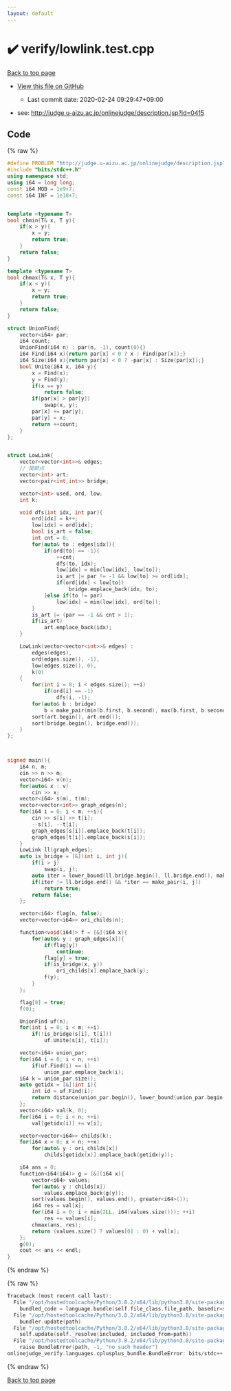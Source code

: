 ```yaml
---
layout: default
---
```


<!-- mathjax config similar to math.stackexchange -->
<script type="text/javascript" async
  src="https://cdnjs.cloudflare.com/ajax/libs/mathjax/2.7.5/MathJax.js?config=TeX-MML-AM_CHTML">
</script>
<script type="text/x-mathjax-config">
  MathJax.Hub.Config({
    TeX: { equationNumbers: { autoNumber: "AMS" }},
    tex2jax: {
      inlineMath: [ ['$','$'] ],
      processEscapes: true
    },
    "HTML-CSS": { matchFontHeight: false },
    displayAlign: "left",
    displayIndent: "2em"
  });
</script>

<script type="text/javascript" src="https://cdnjs.cloudflare.com/ajax/libs/jquery/3.4.1/jquery.min.js"></script>
<script src="https://cdn.jsdelivr.net/npm/jquery-balloon-js@1.1.2/jquery.balloon.min.js" integrity="sha256-ZEYs9VrgAeNuPvs15E39OsyOJaIkXEEt10fzxJ20+2I=" crossorigin="anonymous"></script>
<script type="text/javascript" src="../../assets/js/copy-button.js"></script>
<link rel="stylesheet" href="../../assets/css/copy-button.css" />


# :heavy_check_mark: verify/lowlink.test.cpp

<a href="../../index.html">Back to top page</a>

* <a href="{{ site.github.repository_url }}/blob/master/verify/lowlink.test.cpp">View this file on GitHub</a>
    - Last commit date: 2020-02-24 09:29:47+09:00


* see: <a href="http://judge.u-aizu.ac.jp/onlinejudge/description.jsp?id=0415">http://judge.u-aizu.ac.jp/onlinejudge/description.jsp?id=0415</a>


## Code

<a id="unbundled"></a>
{% raw %}
```cpp
#define PROBLEM "http://judge.u-aizu.ac.jp/onlinejudge/description.jsp?id=0415"
#include "bits/stdc++.h"
using namespace std;
using i64 = long long;
const i64 MOD = 1e9+7;
const i64 INF = 1e18+7;


template <typename T>
bool chmin(T& x, T y){
    if(x > y){
        x = y;
        return true;
    }
    return false;
}

template <typename T>
bool chmax(T& x, T y){
    if(x < y){
        x = y;
        return true;
    }
    return false;
}

struct UnionFind{
    vector<i64> par;
    i64 count;
    UnionFind(i64 n) : par(n, -1), count(0){}
    i64 Find(i64 x){return par[x] < 0 ? x : Find(par[x]);}
    i64 Size(i64 x){return par[x] < 0 ? -par[x] : Size(par[x]);}
    bool Unite(i64 x, i64 y){
        x = Find(x);
        y = Find(y);
        if(x == y)
            return false;
        if(par[x] > par[y])
            swap(x, y);
        par[x] += par[y];
        par[y] = x;
        return ++count;
    }
};


struct LowLink{
    vector<vector<int>>& edges;
    // 関節点
    vector<int> art;
    vector<pair<int,int>> bridge;

    vector<int> used, ord, low;
    int k;

    void dfs(int idx, int par){
        ord[idx] = k++;
        low[idx] = ord[idx];
        bool is_art = false;
        int cnt = 0;
        for(auto& to : edges[idx]){
            if(ord[to] == -1){
                ++cnt;
                dfs(to, idx);
                low[idx] = min(low[idx], low[to]);
                is_art |= par != -1 && low[to] >= ord[idx];
                if(ord[idx] < low[to])
                    bridge.emplace_back(idx, to);
            }else if(to != par)
                low[idx] = min(low[idx], ord[to]);
        }
        is_art |= (par == -1 && cnt > 1);
        if(is_art)
            art.emplace_back(idx);
    }

    LowLink(vector<vector<int>>& edges) :
        edges(edges),
        ord(edges.size(), -1),
        low(edges.size(), 0),
        k(0)
    {
        for(int i = 0; i < edges.size(); ++i)
            if(ord[i] == -1)
                dfs(i, -1);
        for(auto& b : bridge)
            b = make_pair(min(b.first, b.second), max(b.first, b.second));
        sort(art.begin(), art.end());
        sort(bridge.begin(), bridge.end());
    }
};



signed main(){
    i64 n, m;
    cin >> n >> m;
    vector<i64> v(n);
    for(auto& x : v)
        cin >> x;
    vector<i64> s(m), t(m);
    vector<vector<int>> graph_edges(n);
    for(i64 i = 0; i < m; ++i){
        cin >> s[i] >> t[i];
        --s[i], --t[i];
        graph_edges[s[i]].emplace_back(t[i]);
        graph_edges[t[i]].emplace_back(s[i]);
    }
    LowLink ll(graph_edges);
    auto is_bridge = [&](int i, int j){
        if(i > j)
            swap(i, j);
        auto iter = lower_bound(ll.bridge.begin(), ll.bridge.end(), make_pair(i, j));
        if(iter != ll.bridge.end() && *iter == make_pair(i, j))
            return true;
        return false;
    };

    vector<i64> flag(n, false);
    vector<vector<i64>> ori_childs(n);

    function<void(i64)> f = [&](i64 x){
        for(auto& y : graph_edges[x]){
            if(flag[y])
                continue;
            flag[y] = true;
            if(is_bridge(x, y))
                ori_childs[x].emplace_back(y);
            f(y);
        }
    };

    flag[0] = true;
    f(0);

    UnionFind uf(n);
    for(int i = 0; i < m; ++i)
        if(!is_bridge(s[i], t[i]))
            uf.Unite(s[i], t[i]);

    vector<i64> union_par;
    for(i64 i = 0; i < n; ++i)
        if(uf.Find(i) == i)
            union_par.emplace_back(i);
    i64 k = union_par.size();
    auto getidx = [&](int i){
        int id = uf.Find(i);
        return distance(union_par.begin(), lower_bound(union_par.begin(), union_par.end(), id));
    };
    vector<i64> val(k, 0);
    for(i64 i = 0; i < n; ++i)
        val[getidx(i)] += v[i];

    vector<vector<i64>> childs(k);
    for(i64 x = 0; x < n; ++x)
        for(auto& y : ori_childs[x])
            childs[getidx(x)].emplace_back(getidx(y));

    i64 ans = 0;
    function<i64(i64)> g = [&](i64 x){
        vector<i64> values;
        for(auto& y : childs[x])
            values.emplace_back(g(y));
        sort(values.begin(), values.end(), greater<i64>());
        i64 res = val[x];
        for(i64 i = 0; i < min(2LL, i64(values.size())); ++i)
            res += values[i];
        chmax(ans, res);
        return (values.size() ? values[0] : 0) + val[x];
    };
    g(0);
    cout << ans << endl;
}


```
{% endraw %}

<a id="bundled"></a>
{% raw %}
```cpp
Traceback (most recent call last):
  File "/opt/hostedtoolcache/Python/3.8.2/x64/lib/python3.8/site-packages/onlinejudge_verify/docs.py", line 347, in write_contents
    bundled_code = language.bundle(self.file_class.file_path, basedir=self.cpp_source_path)
  File "/opt/hostedtoolcache/Python/3.8.2/x64/lib/python3.8/site-packages/onlinejudge_verify/languages/cplusplus.py", line 68, in bundle
    bundler.update(path)
  File "/opt/hostedtoolcache/Python/3.8.2/x64/lib/python3.8/site-packages/onlinejudge_verify/languages/cplusplus_bundle.py", line 182, in update
    self.update(self._resolve(included, included_from=path))
  File "/opt/hostedtoolcache/Python/3.8.2/x64/lib/python3.8/site-packages/onlinejudge_verify/languages/cplusplus_bundle.py", line 77, in _resolve
    raise BundleError(path, -1, "no such header")
onlinejudge_verify.languages.cplusplus_bundle.BundleError: bits/stdc++.h: line -1: no such header

```
{% endraw %}

<a href="../../index.html">Back to top page</a>

